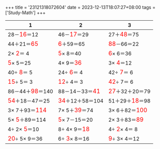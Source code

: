 +++ 
title = '23121318072604' 
date = 2023-12-13T18:07:27+08:00 
tags = ['Study-Math'] 
+++ 

1 | 2 | 3 
-- | -- | -- 
28－<font color=red size=4>16</font>＝12 | 46－<font color=red size=4>17</font>＝29 | 27＋<font color=red size=4>48</font>＝75 
44＋21＝<font color=red size=4>65</font> | <font color=red size=4> 6</font>＋59＝65 | <font color=red size=4>88</font>－66＝22 
 2×<font color=red size=4> 2</font>＝ 4 | <font color=red size=4> 5</font>× 8＝40 | <font color=red size=4> 6</font>× 6＝36 
<font color=red size=4> 5</font>× 5＝25 |  4× 9＝<font color=red size=4>36</font> |  3×<font color=red size=4> 4</font>＝12 
40÷<font color=red size=4> 8</font>＝ 5 | 24÷<font color=red size=4> 6</font>＝ 4 | 42÷<font color=red size=4> 7</font>＝ 6 
<font color=red size=4>15</font>÷ 5＝ 3 | <font color=red size=4>12</font>÷ 4＝ 3 | <font color=red size=4>42</font>÷ 7＝ 6 
86－44＋<font color=red size=4>98</font>＝140 | 88－14－33＝<font color=red size=4>41</font> | <font color=red size=4>27</font>＋32＋20＝79 
<font color=red size=4>54</font>＋18－47＝25 | <font color=red size=4>34</font>＋12＋58＝104 | 51＋29＋<font color=red size=4>18</font>＝98 
 3× 7＋93＝<font color=red size=4>114</font> |  7× 5＋<font color=red size=4>39</font>＝74 |  3× 6＋82＝<font color=red size=4>100</font> 
 5×<font color=red size=4> 5</font>＋89＝114 | <font color=red size=4> 5</font>× 7－15＝20 |  2× 3＋83＝<font color=red size=4>89</font> 
 4÷ 2×<font color=red size=4> 5</font>＝10 |  8÷ 4× 9＝<font color=red size=4>18</font> |  4÷<font color=red size=4> 2</font>× 4＝ 8 
<font color=red size=4>20</font>÷ 5× 9＝36 |  6÷<font color=red size=4> 3</font>× 8＝16 | <font color=red size=4> 9</font>÷ 3× 4＝12 

